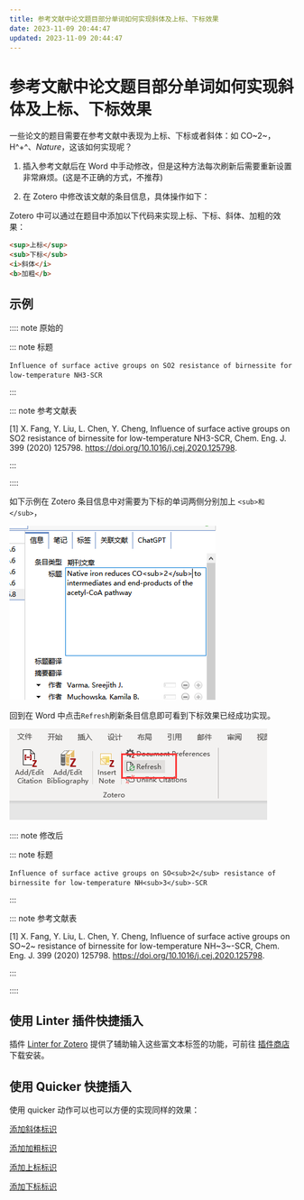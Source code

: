 ```yaml
---
title: 参考文献中论文题目部分单词如何实现斜体及上标、下标效果
date: 2023-11-09 20:44:47
updated: 2023-11-09 20:44:47
---
```


# 参考文献中论文题目部分单词如何实现斜体及上标、下标效果

一些论文的题目需要在参考文献中表现为上标、下标或者斜体：如 CO~2~，H^+^、_Nature_，这该如何实现呢？

1. 插入参考文献后在 Word 中手动修改，但是这种方法每次刷新后需要重新设置非常麻烦。(这是不正确的方式，不推荐)

2. 在 Zotero 中修改该文献的条目信息，具体操作如下：

Zotero 中可以通过在题目中添加以下代码来实现上标、下标、斜体、加粗的效果：

```html
<sup>上标</sup>
<sub>下标</sub>
<i>斜体</i>
<b>加粗</b>
```

## 示例

:::: note 原始的

::: note 标题

`Influence of surface active groups on SO2 resistance of birnessite for low-temperature NH3-SCR`

:::

::: note 参考文献表

[1] X. Fang, Y. Liu, L. Chen, Y. Cheng, Influence of surface active groups on SO2 resistance of birnessite for low-temperature NH3-SCR, Chem. Eng. J. 399 (2020) 125798. <https://doi.org/10.1016/j.cej.2020.125798>.

:::

::::

如下示例在 Zotero 条目信息中对需要为下标的单词两侧分别加上 `<sub>和</sub>`，

![通过在题目中添加代码实现下标效果](../../assets/image-通过在题目中添加代码实现下标效果.png)

回到在 Word 中点击`Refresh`刷新条目信息即可看到下标效果已经成功实现。

![点击`Refresh`刷新条目信息](../../assets/image-Refresh.png)

:::: note 修改后

::: note 标题

`Influence of surface active groups on SO<sub>2</sub> resistance of birnessite for low-temperature NH<sub>3</sub>-SCR`

:::

::: note 参考文献表

[1] X. Fang, Y. Liu, L. Chen, Y. Cheng, Influence of surface active groups on SO~2~ resistance of birnessite for low-temperature NH~3~-SCR, Chem. Eng. J. 399 (2020) 125798. <https://doi.org/10.1016/j.cej.2020.125798>.

:::

::::

## 使用 Linter 插件快捷插入

插件 [Linter for Zotero](https://github.com/northword/zotero-format-metadata) 提供了辅助输入这些富文本标签的功能，可前往 [插件商店](https://plugins.zotero-chinese.com)下载安装。

## 使用 Quicker 快捷插入

使用 quicker 动作可以也可以方便的实现同样的效果：

[添加斜体标识](https://getquicker.net/Sharedaction?code=98c3d460-22b5-49ab-99c2-08d9c6b06ad1)

[添加加粗标识](https://getquicker.net/Sharedaction?code=dc815b9a-f463-4233-99c5-08d9c6b06ad1)

[添加上标标识](https://getquicker.net/Sharedaction?code=dee60abc-d1f5-40ad-99c3-08d9c6b06ad1)

[添加下标标识](https://getquicker.net/Sharedaction?code=b44c0592-89fa-41c2-99c4-08d9c6b06ad1)
